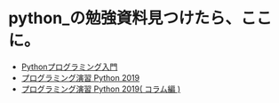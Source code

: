 # python_の勉強資料見つけたら、ここに。

- [Pythonプログラミング入門](https://utokyo-ipp.github.io/IPP_textbook.pdf)
- [プログラミング演習 Python 2019](https://repository.kulib.kyoto-u.ac.jp/dspace/bitstream/2433/245698/1/Version2020_02_13_01.pdf)
- [プログラミング演習 Python 2019( コラム編 )](https://repository.kulib.kyoto-u.ac.jp/dspace/bitstream/2433/245698/2/Version2020_02_13_02.pdf)
